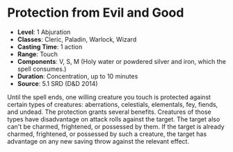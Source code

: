 # Protection from Evil and Good

- **Level**: 1 Abjuration
- **Classes**: Cleric, Paladin, Warlock, Wizard
- **Casting Time**: 1 action
- **Range**: Touch
- **Components**: V, S, M (Holy water or powdered silver and iron, which the spell consumes.)
- **Duration**: Concentration, up to 10 minutes
- **Source**: 5.1 SRD (D&D 2014)

Until the spell ends, one willing creature you touch is protected against certain types of creatures: aberrations, celestials, elementals, fey, fiends, and undead. The protection grants several benefits. Creatures of those types have disadvantage on attack rolls against the target. The target also can't be charmed, frightened, or possessed by them. If the target is already charmed, frightened, or possessed by such a creature, the target has advantage on any new saving throw against the relevant effect.

